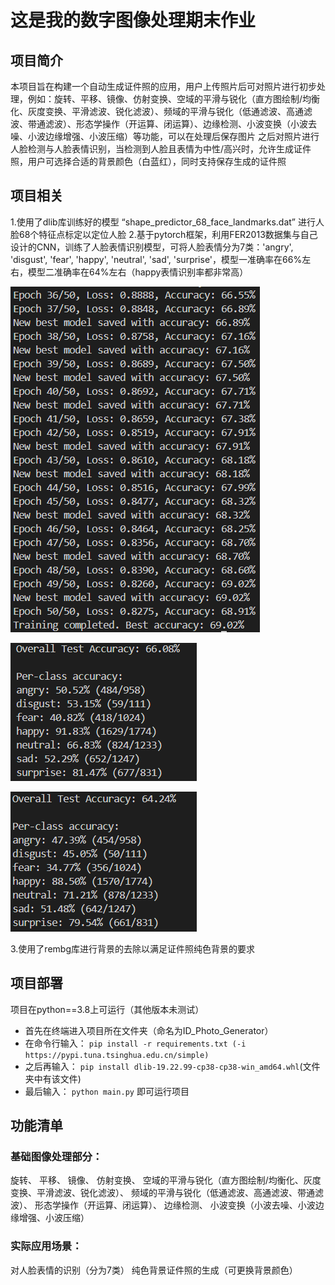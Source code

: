 # 这是我的数字图像处理期末作业
## 项目简介
本项目旨在构建一个自动生成证件照的应用，用户上传照片后可对照片进行初步处理，例如：旋转、平移、镜像、仿射变换、空域的平滑与锐化（直方图绘制/均衡化、灰度变换、平滑滤波、锐化滤波）、频域的平滑与锐化（低通滤波、高通滤波、带通滤波）、形态学操作（开运算、闭运算）、边缘检测、小波变换（小波去噪、小波边缘增强、小波压缩）等功能，可以在处理后保存图片
之后对照片进行人脸检测与人脸表情识别，当检测到人脸且表情为中性/高兴时，允许生成证件照，用户可选择合适的背景颜色（白蓝红），同时支持保存生成的证件照

## 项目相关
1.使用了dlib库训练好的模型 “shape_predictor_68_face_landmarks.dat” 进行人脸68个特征点标定以定位人脸
2.基于pytorch框架，利用FER2013数据集与自己设计的CNN，训练了人脸表情识别模型，可将人脸表情分为7类：'angry', 'disgust', 'fear', 'happy', 'neutral', 'sad', 'surprise'，模型一准确率在66%左右，模型二准确率在64%左右（happy表情识别率都非常高）

![alt text](image-2.png)

![alt text](image.png)

![alt text](image-1.png)

3.使用了rembg库进行背景的去除以满足证件照纯色背景的要求

## 项目部署
项目在python==3.8上可运行（其他版本未测试）
- 首先在终端进入项目所在文件夹（命名为ID_Photo_Generator）
- 在命令行输入：
`pip install -r requirements.txt (-i https://pypi.tuna.tsinghua.edu.cn/simple)`
- 之后再输入：
`pip install dlib-19.22.99-cp38-cp38-win_amd64.whl`(文件夹中有该文件)
- 最后输入：
` python main.py `
即可运行项目

## 功能清单
### 基础图像处理部分：
旋转、
平移、
镜像、
仿射变换、
空域的平滑与锐化（直方图绘制/均衡化、灰度变换、平滑滤波、锐化滤波）、
频域的平滑与锐化（低通滤波、高通滤波、带通滤波）、
形态学操作（开运算、闭运算）、
边缘检测、
小波变换（小波去噪、小波边缘增强、小波压缩）

### 实际应用场景：
对人脸表情的识别（分为7类）
纯色背景证件照的生成（可更换背景颜色）